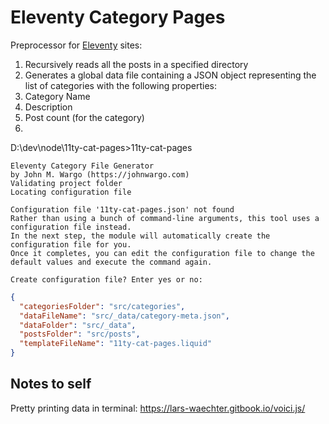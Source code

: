 # Eleventy Category Pages

Preprocessor for [Eleventy](https://www.11ty.dev/) sites:

1. Recursively reads all the posts in a specified directory 
2. Generates a global data file containing a JSON object representing the list of categories with the following properties:
  1. Category Name
  2. Description
  3. Post count (for the category)
3. 




D:\dev\node\11ty-cat-pages>11ty-cat-pages
```text
Eleventy Category File Generator
by John M. Wargo (https://johnwargo.com)
Validating project folder
Locating configuration file

Configuration file '11ty-cat-pages.json' not found
Rather than using a bunch of command-line arguments, this tool uses a configuration file instead.
In the next step, the module will automatically create the configuration file for you.
Once it completes, you can edit the configuration file to change the default values and execute the command again.

Create configuration file? Enter yes or no:
```



```json
{
  "categoriesFolder": "src/categories",
  "dataFileName": "src/_data/category-meta.json",
  "dataFolder": "src/_data",
  "postsFolder": "src/posts",
  "templateFileName": "11ty-cat-pages.liquid"
}
```



## Notes to self

Pretty printing data in terminal: https://lars-waechter.gitbook.io/voici.js/